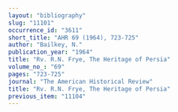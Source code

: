 ```yaml
---
layout: "bibliography"
slug: "11101"
occurrence_id: "3611"
short_title: "AHR 69 (1964), 723-725"
author: "Bailkey, N."
publication_year: "1964"
title: "Rv. R.N. Frye, The Heritage of Persia"
volume_no_: "69"
pages: "723-725"
journal: "The American Historical Review"
title: "Rv. R.N. Frye, The Heritage of Persia"
previous_item: "11104"
---
```

